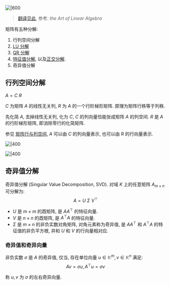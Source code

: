 ![|600](../../../attach/Pasted%20image%2020230803211419.avif)

> [翻译见此](../../../attach/Pasted%20image%2020230803211454.avif), 参考: *the Art of Linear Algebra*

矩阵有五种分解: 
1. 行列空间分解
2. [LU 分解](../数值分析/线性方程组的解法.md)
3. [QR 分解](向量空间/直和与投影.md)
4. [特征值分解](矩阵相似.md), 以及[正交分解](对称矩阵.md).
5. 奇异值分解

## 行列空间分解

$A=C\ R$

$C$ 为矩阵 $A$ 的线性无关列, $R$ 为 $A$ 的一个行阶梯形矩阵. 原理为矩阵行秩等于列秩.

先化简 $A$, 去掉线性无关列, 化为 $C$, $C$ 的列向量恰能张成矩阵 $A$ 的列空间. $R$ 是 $A$ 的行阶梯形矩阵, 即消除零行的化简矩阵. 

参见 [矩阵行与列空间](矩阵运算.md), $A$ 可以由 $C$ 的列向量表示, 也可以由 $R$ 的行向量表示.

![|400](../../../attach/Pasted%20image%2020230805214731.avif)

![|400](../../../attach/Pasted%20image%2020230805215507.avif)




## 奇异值分解

奇异值分解 (Singular Value Decomposition, SVD). 对域 $K$ 上的任意矩阵 $A_{m\times n}$ 可分解为: $$A=U\ \Sigma\ V^{\top}$$

- $U$ 是 $m\times m$ 的酉矩阵, 是 $AA^{\top}$ 的特征向量.
- $V$ 是 $n\times n$ 的酉矩阵, 是 $A^{\top}A$ 的特征向量.
- $\Sigma$ 是 $m\times n$ 的非负实数对角矩阵, 对角元素称为奇异值, 是 $AA^\top$ 和 $A^{\top}A$ 的特征值的非负平方根, 并和 $U$ 和 $V$ 的行向量相对应.

### 奇异值和奇异向量

非负实数 $\sigma$ 是 $A$ 的奇异值, 仅当, 存在单位向量 $u\in\mathbb{K}^{m}, v\in\mathbb{K}^{n}$ 满足: $$Av=\sigma u,A^{\top}u=\sigma v$$

称 $u,v$ 为 $\sigma$ 的左右奇异向量.
